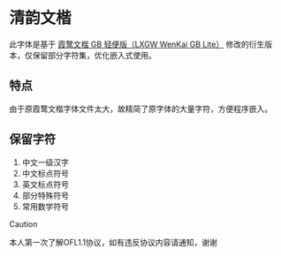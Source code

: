 # 清韵文楷
此字体是基于 [霞鹜文楷 GB 轻便版（LXGW WenKai GB Lite）](https://github.com/lxgw/LxgwWenKaiGB-Lite) 修改的衍生版本，仅保留部分字符集，优化嵌入式使用。

## 特点
由于原霞鹜文楷字体文件太大，故精简了原字体的大量字符，方便程序嵌入。

## 保留字符
1. 中文一级汉字
2. 中文标点符号
3. 英文标点符号
4. 部分特殊符号
5. 常用数学符号

> [!CAUTION]
> 本人第一次了解OFL1.1协议，如有违反协议内容请通知，谢谢
